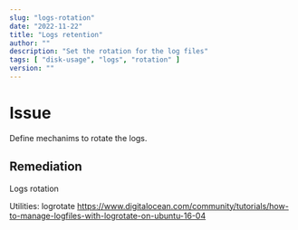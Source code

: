 ```yaml
---
slug: "logs-rotation"
date: "2022-11-22"
title: "Logs retention"
author: ""
description: "Set the rotation for the log files"
tags: [ "disk-usage", "logs", "rotation" ]
version: ""
---
```


# Issue

Define mechanims to rotate the logs.

## Remediation

Logs rotation

Utilities: logrotate
https://www.digitalocean.com/community/tutorials/how-to-manage-logfiles-with-logrotate-on-ubuntu-16-04